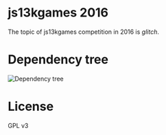 # js13kgames 2016

The topic of js13kgames competition in 2016 is *glitch*.

# Dependency tree

![Dependency tree](dependency-tree.png)

# License

GPL v3
